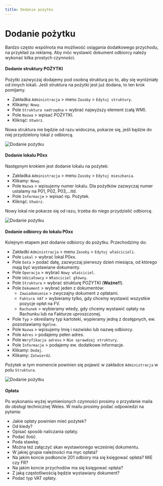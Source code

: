 ```yaml
---
title: Dodanie pożytku
---
```


# Dodanie pożytku

Bardzo często wspólnota ma możliwość osiągania dodatkowego przychodu, na przykład za reklamę. Aby móc wystawić dokument odbiorcy należy wykonać kilka prostych czynności.

#### Dodanie struktury POŻYTKI

Pożytki zazwyczaj dodajemy pod osobną strukturą po to, aby się wyróżniały od innych lokali. Jeśli struktura na pożytki jest już dodana, to ten krok pomijamy.

- Zakładka `Administracja` > menu `Zasoby` > `Edytuj struktury`.
- Klikamy: `Nowy`.
- Pole `Struktura nadrzędna` > wybrać najwyższy element (całą WM).
- Pole `Nazwa` > wpisać POŻYTKI.
- Kliknąć: `Utwórz`.

Nowa struktura nie będzie od razu widoczna, pokarze się, jeśli będzie do niej przydzielony lokal z odbiorcą. 

![Dodanie pożytku](dodaniepozytku1.gif)

#### Dodanie lokalu P0xx

Następnym krokiem jest dodanie lokalu na pożytek:

- Zakładka `Administracja` > menu `Zasoby` > `Edytuj mieszkania`.
- Klikamy: `Nowy`.
- Pole `Nazwa` > wpisujemy numer lokalu. Dla pożytków zazwyczaj numer ustalamy na P01, P02, P03,...itd.
- Pole `Informacje` > wpisać np. Pożytek.
- Kliknąć: `Utwórz`.

Nowy lokal nie pokarze się od razu, trzeba do niego przydzielić odbiorcę.

![Dodanie pożytku](dodaniepozytku2.gif)

#### Dodanie odbiorcy do lokalu P0xx

Kolejnym etapem jest dodanie odbiorcy do pożytku. Przechodzimy do:

- Zakładki `Administracja` > menu `Zasoby` > `Edytuj właścicieli`.
- Pole `Lokal` > wybrać lokal P0xx.
- Pole `Data` > podać datę, zazwyczaj pierwszy dzień miesiąca, od którego mają być wystawiane dokumenty.
- Pole `Operacja` > wybrać `Nowy właściciel`.
- Pole `Udziałowcy` > `Właściciel główny`.
- Pole `Struktura` > wybrać strukturę POŻYTKI (**Ważne!!**).
- Pole `Dokument` > wybrać jeden z dokumentów:
  - `Zawiadomienie` > zwyczajny dokument z opłatami.
  - `Faktura VAT` > wybieramy tylko, gdy chcemy wystawić wszystkie pozycje opłat na FV.
  - `Rachunek` > wybieramy wtedy, gdy chcemy wystawić opłaty na Rachunku lub na Fakturze uproszczonej.
- Pole `Typ` > określamy typ kartoteki, wypieramy jedną z dostępnych, ew. pozostawiamy `Ogólne`.
- Pole `Nazwa` > wpisujemy Imię i nazwisko lub nazwę odbiorcy.
- Pole `Adres` > podajemy pełen adres.
- Pole `Weryfikacja adresu` > `Nie sprawdzaj struktury`.
- Pole `Informacje` > podajemy ew. dodatkowe informacje.
- Klikamy: `Dodaj`.
- Klikamy: `Zatwierdź`.

Pożytek w tym momencie powinien się pojawić w zakładce `Administracja` w polu `Struktura`.

![Dodanie pożytku](dodaniepozytku3.gif)

#### Opłata

Po wykonaniu wyżej wymienionych czynności prosimy o przysłanie maila do obsługi technicznej Weles. W mailu prosimy podać odpowiedzi na pytania:

- Jakie opłaty powinien mieć pożytek?
- Od kiedy?
- Opisać sposób naliczania opłaty.
- Podać ilość.
- Poda stawkę.
- Można też załączyć skan wystawionego wcześniej dokumentu.
- W jakiej grupie należności ma myc opłata?
- Na jakim koncie podkoncie 201 odbiory ma się księgować opłata? MiE czy FR?
- Na jakim koncie przychodów ma się księgować opłata?
- Z jaką częstotliwością będzie wystawiany dokument?
- Podać typ VAT opłaty.